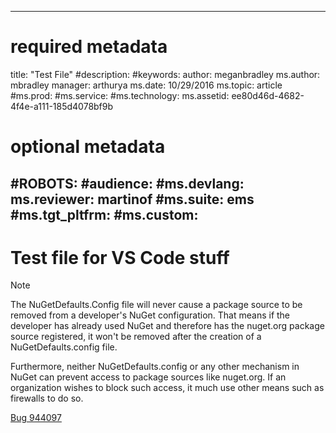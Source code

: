 
---
# required metadata

title: "Test File"
#description:
#keywords:
author: meganbradley
ms.author: mbradley
manager: arthurya
ms.date:  10/29/2016
ms.topic: article
#ms.prod:
#ms.service:
#ms.technology:
ms.assetid: ee80d46d-4682-4f4e-a111-185d4078bf9b

# optional metadata

#ROBOTS:
#audience:
#ms.devlang:
ms.reviewer: martinof
#ms.suite: ems
#ms.tgt_pltfrm:
#ms.custom:
---


# Test file for VS Code stuff

> [!NOTE]
> The NuGetDefaults.Config file will never cause a package source to be removed from a developer's NuGet configuration. That means if the developer has already used NuGet and therefore has the nuget.org package source registered, it won't be removed after the creation of a NuGetDefaults.config file.
>
> Furthermore, neither NuGetDefaults.config or any other mechanism in NuGet can prevent access to package sources like nuget.org. If an organization wishes to block such access, it much use other means such as firewalls to do so.

[Bug 944097](../Gauntlet-VSCode-Test-Dir-1/templating.md)